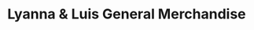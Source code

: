 ---
title: "Lyanna & Luis General Merchandise"
url: /los-banos/lyanna-and-luis-general-merchandise/
shop: locksmith
---